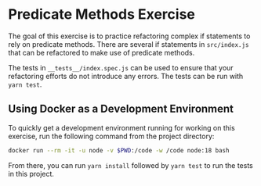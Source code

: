 # Predicate Methods Exercise

The goal of this exercise is to practice refactoring complex if statements to 
rely on predicate methods. There are several if statements in `src/index.js` 
that can be refactored to make use of predicate methods.

The tests in `__tests__/index.spec.js` can be used to ensure that your 
refactoring efforts do not introduce any errors. The tests can be run with 
`yarn test`.

## Using Docker as a Development Environment

To quickly get a development environment running for working on this exercise,
run the following command from the project directory:

```bash
docker run --rm -it -u node -v $PWD:/code -w /code node:18 bash
```

From there, you can run `yarn install` followed by `yarn test` to run the 
tests in this project.
